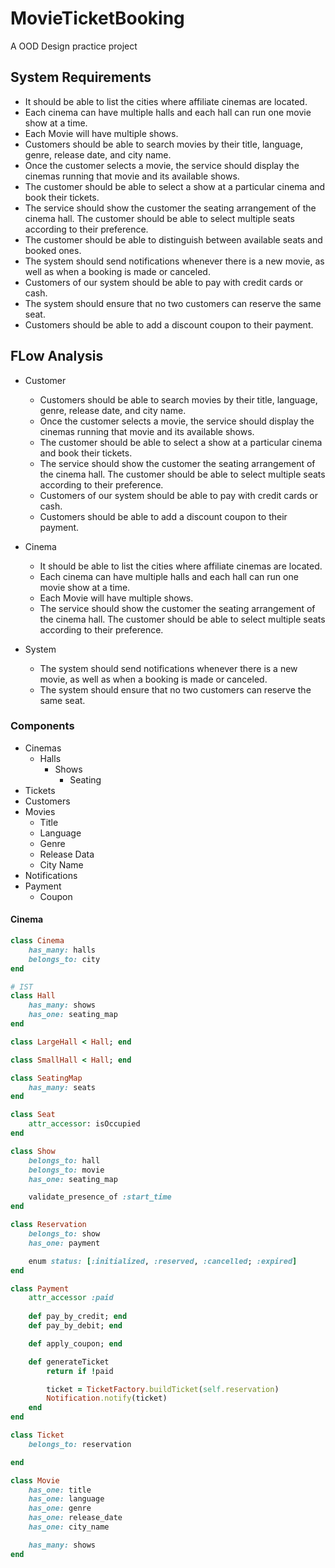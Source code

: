 # MovieTicketBooking

A OOD Design practice project

## System Requirements

- It should be able to list the cities where affiliate cinemas are located.
- Each cinema can have multiple halls and each hall can run one movie show at a time.
- Each Movie will have multiple shows.
- Customers should be able to search movies by their title, language, genre, release date, and city name.
- Once the customer selects a movie, the service should display the cinemas running that movie and its available shows.
- The customer should be able to select a show at a particular cinema and book their tickets.
- The service should show the customer the seating arrangement of the cinema hall. The customer should be able to select multiple seats according to their preference.
- The customer should be able to distinguish between available seats and booked ones.
- The system should send notifications whenever there is a new movie, as well as when a booking is made or canceled.
- Customers of our system should be able to pay with credit cards or cash.
- The system should ensure that no two customers can reserve the same seat.
- Customers should be able to add a discount coupon to their payment.

## FLow Analysis

- Customer
  - Customers should be able to search movies by their title, language, genre, release date, and city name.
  - Once the customer selects a movie, the service should display the cinemas running that movie and its available shows.
  - The customer should be able to select a show at a particular cinema and book their tickets.
  - The service should show the customer the seating arrangement of the cinema hall. The customer should be able to select multiple seats according to their preference.
  - Customers of our system should be able to pay with credit cards or cash.
  - Customers should be able to add a discount coupon to their payment.

- Cinema
  - It should be able to list the cities where affiliate cinemas are located.
  - Each cinema can have multiple halls and each hall can run one movie show at a time.
  - Each Movie will have multiple shows.
  - The service should show the customer the seating arrangement of the cinema hall. The customer should be able to select multiple seats according to their preference.
  
- System
  - The system should send notifications whenever there is a new movie, as well as when a booking is made or canceled.
  - The system should ensure that no two customers can reserve the same seat.

### Components

- Cinemas
  - Halls
    - Shows
      - Seating
- Tickets
- Customers
- Movies
  - Title
  - Language
  - Genre
  - Release Data
  - City Name
- Notifications
- Payment
  - Coupon

#### Cinema

``` ruby
class Cinema
    has_many: halls
    belongs_to: city
end

# IST
class Hall
    has_many: shows
    has_one: seating_map
end

class LargeHall < Hall; end

class SmallHall < Hall; end

class SeatingMap
    has_many: seats
end

class Seat
    attr_accessor: isOccupied
end

class Show
    belongs_to: hall
    belongs_to: movie
    has_one: seating_map

    validate_presence_of :start_time
end

class Reservation
    belongs_to: show
    has_one: payment

    enum status: [:initialized, :reserved, :cancelled; :expired]
end

class Payment
    attr_accessor :paid
    
    def pay_by_credit; end
    def pay_by_debit; end

    def apply_coupon; end

    def generateTicket
        return if !paid

        ticket = TicketFactory.buildTicket(self.reservation)
        Notification.notify(ticket) 
    end
end

class Ticket
    belongs_to: reservation

end

class Movie
    has_one: title
    has_one: language
    has_one: genre
    has_one: release_date
    has_one: city_name

    has_many: shows
end





```
